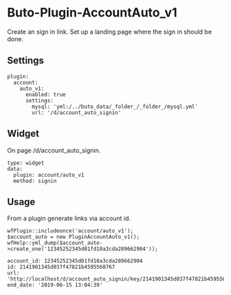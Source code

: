 # Buto-Plugin-AccountAuto_v1

Create an sign in link. Set up a landing page where the sign in should be done.

## Settings

```
plugin:
  account:
    auto_v1:
      enabled: true
      settings:
        mysql: 'yml:/../buto_data/_folder_/_folder_/mysql.yml'
        url: '/d/account_auto_signin'
```

## Widget

On page /d/account_auto_signin.

```
type: widget
data:
  plugin: account/auto_v1
  method: signin
```

## Usage

From a plugin generate links via account id.

```
wfPlugin::includeonce('account/auto_v1');
$account_auto = new PluginAccountAuto_v1();
wfHelp::yml_dump($account_auto->create_one('12345252345d01fd10a3cda289662904'));
```

```
account_id: 12345252345d01fd10a3cda289662904
id: 2141901345d037f47821b4595568767
url: 'http://localhost/d/account_auto_signin/key/2141901345d037f47821b4595568767'
end_date: '2019-06-15 13:04:39'
```
